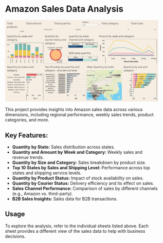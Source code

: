 # Amazon Sales Data Analysis

![Sales Data Dashboard](img.png)

This project provides insights into Amazon sales data across various dimensions, including regional performance, weekly sales trends, product categories, and more.

## Key Features:
- **Quantity by State:** Sales distribution across states.
- **Quantity and Amount by Week and Category:** Weekly sales and revenue trends.
- **Quantity by Size and Category:** Sales breakdown by product size.
- **Top 10 States by Sales and Shipping Level:** Performance across top states and shipping service levels.
- **Quantity by Product Status:** Impact of stock availability on sales.
- **Quantity by Courier Status:** Delivery efficiency and its effect on sales.
- **Sales Channel Performance:** Comparison of sales by different channels (e.g., Amazon vs. third-party).
- **B2B Sales Insights:** Sales data for B2B transactions.

## Usage

To explore the analysis, refer to the individual sheets listed above. Each sheet provides a different view of the sales data to help with business decisions.
